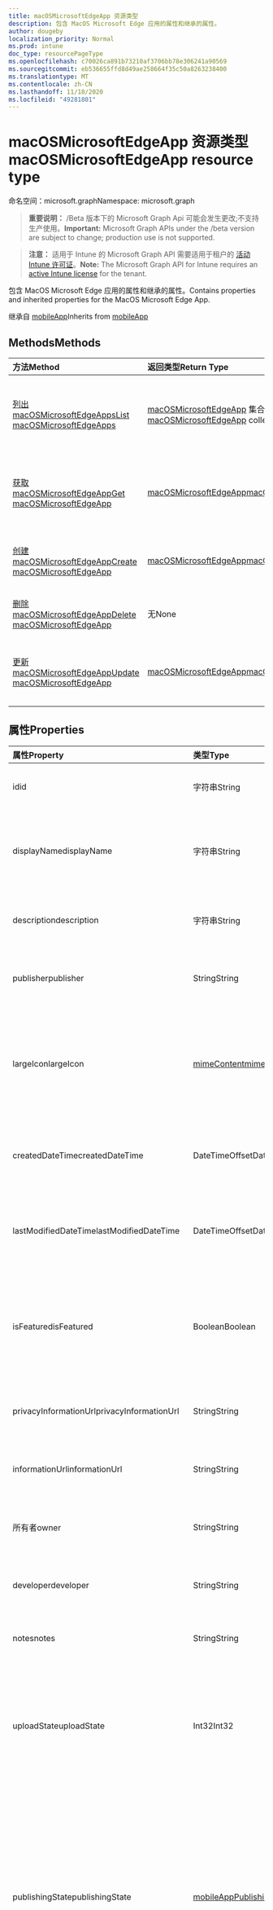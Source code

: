 ```yaml
---
title: macOSMicrosoftEdgeApp 资源类型
description: 包含 MacOS Microsoft Edge 应用的属性和继承的属性。
author: dougeby
localization_priority: Normal
ms.prod: intune
doc_type: resourcePageType
ms.openlocfilehash: c70026ca891b73210af3706bb78e306241a90569
ms.sourcegitcommit: eb536655ffd8d49ae258664f35c50a8263238400
ms.translationtype: MT
ms.contentlocale: zh-CN
ms.lasthandoff: 11/18/2020
ms.locfileid: "49281801"
---
```

# <a name="macosmicrosoftedgeapp-resource-type"></a><span data-ttu-id="375c2-103">macOSMicrosoftEdgeApp 资源类型</span><span class="sxs-lookup"><span data-stu-id="375c2-103">macOSMicrosoftEdgeApp resource type</span></span>

<span data-ttu-id="375c2-104">命名空间：microsoft.graph</span><span class="sxs-lookup"><span data-stu-id="375c2-104">Namespace: microsoft.graph</span></span>

> <span data-ttu-id="375c2-105">**重要说明：** /Beta 版本下的 Microsoft Graph Api 可能会发生更改;不支持生产使用。</span><span class="sxs-lookup"><span data-stu-id="375c2-105">**Important:** Microsoft Graph APIs under the /beta version are subject to change; production use is not supported.</span></span>

> <span data-ttu-id="375c2-106">**注意：** 适用于 Intune 的 Microsoft Graph API 需要适用于租户的 [活动 Intune 许可证](https://go.microsoft.com/fwlink/?linkid=839381)。</span><span class="sxs-lookup"><span data-stu-id="375c2-106">**Note:** The Microsoft Graph API for Intune requires an [active Intune license](https://go.microsoft.com/fwlink/?linkid=839381) for the tenant.</span></span>

<span data-ttu-id="375c2-107">包含 MacOS Microsoft Edge 应用的属性和继承的属性。</span><span class="sxs-lookup"><span data-stu-id="375c2-107">Contains properties and inherited properties for the MacOS Microsoft Edge App.</span></span>


<span data-ttu-id="375c2-108">继承自 [mobileApp](../resources/intune-shared-mobileapp.md)</span><span class="sxs-lookup"><span data-stu-id="375c2-108">Inherits from [mobileApp](../resources/intune-shared-mobileapp.md)</span></span>

## <a name="methods"></a><span data-ttu-id="375c2-109">Methods</span><span class="sxs-lookup"><span data-stu-id="375c2-109">Methods</span></span>
|<span data-ttu-id="375c2-110">方法</span><span class="sxs-lookup"><span data-stu-id="375c2-110">Method</span></span>|<span data-ttu-id="375c2-111">返回类型</span><span class="sxs-lookup"><span data-stu-id="375c2-111">Return Type</span></span>|<span data-ttu-id="375c2-112">Description</span><span class="sxs-lookup"><span data-stu-id="375c2-112">Description</span></span>|
|:---|:---|:---|
|[<span data-ttu-id="375c2-113">列出 macOSMicrosoftEdgeApps</span><span class="sxs-lookup"><span data-stu-id="375c2-113">List macOSMicrosoftEdgeApps</span></span>](../api/intune-apps-macosmicrosoftedgeapp-list.md)|<span data-ttu-id="375c2-114">[macOSMicrosoftEdgeApp](../resources/intune-apps-macosmicrosoftedgeapp.md) 集合</span><span class="sxs-lookup"><span data-stu-id="375c2-114">[macOSMicrosoftEdgeApp](../resources/intune-apps-macosmicrosoftedgeapp.md) collection</span></span>|<span data-ttu-id="375c2-115">列出 [macOSMicrosoftEdgeApp](../resources/intune-apps-macosmicrosoftedgeapp.md) 对象的属性和关系。</span><span class="sxs-lookup"><span data-stu-id="375c2-115">List properties and relationships of the [macOSMicrosoftEdgeApp](../resources/intune-apps-macosmicrosoftedgeapp.md) objects.</span></span>|
|[<span data-ttu-id="375c2-116">获取 macOSMicrosoftEdgeApp</span><span class="sxs-lookup"><span data-stu-id="375c2-116">Get macOSMicrosoftEdgeApp</span></span>](../api/intune-apps-macosmicrosoftedgeapp-get.md)|[<span data-ttu-id="375c2-117">macOSMicrosoftEdgeApp</span><span class="sxs-lookup"><span data-stu-id="375c2-117">macOSMicrosoftEdgeApp</span></span>](../resources/intune-apps-macosmicrosoftedgeapp.md)|<span data-ttu-id="375c2-118">读取 [macOSMicrosoftEdgeApp](../resources/intune-apps-macosmicrosoftedgeapp.md) 对象的属性和关系。</span><span class="sxs-lookup"><span data-stu-id="375c2-118">Read properties and relationships of the [macOSMicrosoftEdgeApp](../resources/intune-apps-macosmicrosoftedgeapp.md) object.</span></span>|
|[<span data-ttu-id="375c2-119">创建 macOSMicrosoftEdgeApp</span><span class="sxs-lookup"><span data-stu-id="375c2-119">Create macOSMicrosoftEdgeApp</span></span>](../api/intune-apps-macosmicrosoftedgeapp-create.md)|[<span data-ttu-id="375c2-120">macOSMicrosoftEdgeApp</span><span class="sxs-lookup"><span data-stu-id="375c2-120">macOSMicrosoftEdgeApp</span></span>](../resources/intune-apps-macosmicrosoftedgeapp.md)|<span data-ttu-id="375c2-121">创建新的 [macOSMicrosoftEdgeApp](../resources/intune-apps-macosmicrosoftedgeapp.md) 对象。</span><span class="sxs-lookup"><span data-stu-id="375c2-121">Create a new [macOSMicrosoftEdgeApp](../resources/intune-apps-macosmicrosoftedgeapp.md) object.</span></span>|
|[<span data-ttu-id="375c2-122">删除 macOSMicrosoftEdgeApp</span><span class="sxs-lookup"><span data-stu-id="375c2-122">Delete macOSMicrosoftEdgeApp</span></span>](../api/intune-apps-macosmicrosoftedgeapp-delete.md)|<span data-ttu-id="375c2-123">无</span><span class="sxs-lookup"><span data-stu-id="375c2-123">None</span></span>|<span data-ttu-id="375c2-124">删除 [macOSMicrosoftEdgeApp](../resources/intune-apps-macosmicrosoftedgeapp.md)。</span><span class="sxs-lookup"><span data-stu-id="375c2-124">Deletes a [macOSMicrosoftEdgeApp](../resources/intune-apps-macosmicrosoftedgeapp.md).</span></span>|
|[<span data-ttu-id="375c2-125">更新 macOSMicrosoftEdgeApp</span><span class="sxs-lookup"><span data-stu-id="375c2-125">Update macOSMicrosoftEdgeApp</span></span>](../api/intune-apps-macosmicrosoftedgeapp-update.md)|[<span data-ttu-id="375c2-126">macOSMicrosoftEdgeApp</span><span class="sxs-lookup"><span data-stu-id="375c2-126">macOSMicrosoftEdgeApp</span></span>](../resources/intune-apps-macosmicrosoftedgeapp.md)|<span data-ttu-id="375c2-127">更新 [macOSMicrosoftEdgeApp](../resources/intune-apps-macosmicrosoftedgeapp.md) 对象的属性。</span><span class="sxs-lookup"><span data-stu-id="375c2-127">Update the properties of a [macOSMicrosoftEdgeApp](../resources/intune-apps-macosmicrosoftedgeapp.md) object.</span></span>|

## <a name="properties"></a><span data-ttu-id="375c2-128">属性</span><span class="sxs-lookup"><span data-stu-id="375c2-128">Properties</span></span>
|<span data-ttu-id="375c2-129">属性</span><span class="sxs-lookup"><span data-stu-id="375c2-129">Property</span></span>|<span data-ttu-id="375c2-130">类型</span><span class="sxs-lookup"><span data-stu-id="375c2-130">Type</span></span>|<span data-ttu-id="375c2-131">说明</span><span class="sxs-lookup"><span data-stu-id="375c2-131">Description</span></span>|
|:---|:---|:---|
|<span data-ttu-id="375c2-132">id</span><span class="sxs-lookup"><span data-stu-id="375c2-132">id</span></span>|<span data-ttu-id="375c2-133">字符串</span><span class="sxs-lookup"><span data-stu-id="375c2-133">String</span></span>|<span data-ttu-id="375c2-134">实体的键。</span><span class="sxs-lookup"><span data-stu-id="375c2-134">Key of the entity.</span></span> <span data-ttu-id="375c2-135">继承自 [mobileApp](../resources/intune-shared-mobileapp.md)</span><span class="sxs-lookup"><span data-stu-id="375c2-135">Inherited from [mobileApp](../resources/intune-shared-mobileapp.md)</span></span>|
|<span data-ttu-id="375c2-136">displayName</span><span class="sxs-lookup"><span data-stu-id="375c2-136">displayName</span></span>|<span data-ttu-id="375c2-137">字符串</span><span class="sxs-lookup"><span data-stu-id="375c2-137">String</span></span>|<span data-ttu-id="375c2-138">管理员提供或导入的应用标题。</span><span class="sxs-lookup"><span data-stu-id="375c2-138">The admin provided or imported title of the app.</span></span> <span data-ttu-id="375c2-139">继承自 [mobileApp](../resources/intune-shared-mobileapp.md)</span><span class="sxs-lookup"><span data-stu-id="375c2-139">Inherited from [mobileApp](../resources/intune-shared-mobileapp.md)</span></span>|
|<span data-ttu-id="375c2-140">description</span><span class="sxs-lookup"><span data-stu-id="375c2-140">description</span></span>|<span data-ttu-id="375c2-141">字符串</span><span class="sxs-lookup"><span data-stu-id="375c2-141">String</span></span>|<span data-ttu-id="375c2-142">应用的说明。</span><span class="sxs-lookup"><span data-stu-id="375c2-142">The description of the app.</span></span> <span data-ttu-id="375c2-143">继承自 [mobileApp](../resources/intune-shared-mobileapp.md)</span><span class="sxs-lookup"><span data-stu-id="375c2-143">Inherited from [mobileApp](../resources/intune-shared-mobileapp.md)</span></span>|
|<span data-ttu-id="375c2-144">publisher</span><span class="sxs-lookup"><span data-stu-id="375c2-144">publisher</span></span>|<span data-ttu-id="375c2-145">String</span><span class="sxs-lookup"><span data-stu-id="375c2-145">String</span></span>|<span data-ttu-id="375c2-146">应用的发布者。</span><span class="sxs-lookup"><span data-stu-id="375c2-146">The publisher of the app.</span></span> <span data-ttu-id="375c2-147">继承自 [mobileApp](../resources/intune-shared-mobileapp.md)</span><span class="sxs-lookup"><span data-stu-id="375c2-147">Inherited from [mobileApp](../resources/intune-shared-mobileapp.md)</span></span>|
|<span data-ttu-id="375c2-148">largeIcon</span><span class="sxs-lookup"><span data-stu-id="375c2-148">largeIcon</span></span>|[<span data-ttu-id="375c2-149">mimeContent</span><span class="sxs-lookup"><span data-stu-id="375c2-149">mimeContent</span></span>](../resources/intune-shared-mimecontent.md)|<span data-ttu-id="375c2-150">要显示在应用详细信息中并用于图标上传的大图标。</span><span class="sxs-lookup"><span data-stu-id="375c2-150">The large icon, to be displayed in the app details and used for upload of the icon.</span></span> <span data-ttu-id="375c2-151">继承自 [mobileApp](../resources/intune-shared-mobileapp.md)</span><span class="sxs-lookup"><span data-stu-id="375c2-151">Inherited from [mobileApp](../resources/intune-shared-mobileapp.md)</span></span>|
|<span data-ttu-id="375c2-152">createdDateTime</span><span class="sxs-lookup"><span data-stu-id="375c2-152">createdDateTime</span></span>|<span data-ttu-id="375c2-153">DateTimeOffset</span><span class="sxs-lookup"><span data-stu-id="375c2-153">DateTimeOffset</span></span>|<span data-ttu-id="375c2-154">创建应用的日期和时间。</span><span class="sxs-lookup"><span data-stu-id="375c2-154">The date and time the app was created.</span></span> <span data-ttu-id="375c2-155">继承自 [mobileApp](../resources/intune-shared-mobileapp.md)</span><span class="sxs-lookup"><span data-stu-id="375c2-155">Inherited from [mobileApp](../resources/intune-shared-mobileapp.md)</span></span>|
|<span data-ttu-id="375c2-156">lastModifiedDateTime</span><span class="sxs-lookup"><span data-stu-id="375c2-156">lastModifiedDateTime</span></span>|<span data-ttu-id="375c2-157">DateTimeOffset</span><span class="sxs-lookup"><span data-stu-id="375c2-157">DateTimeOffset</span></span>|<span data-ttu-id="375c2-158">上次修改应用的日期和时间。</span><span class="sxs-lookup"><span data-stu-id="375c2-158">The date and time the app was last modified.</span></span> <span data-ttu-id="375c2-159">继承自 [mobileApp](../resources/intune-shared-mobileapp.md)</span><span class="sxs-lookup"><span data-stu-id="375c2-159">Inherited from [mobileApp](../resources/intune-shared-mobileapp.md)</span></span>|
|<span data-ttu-id="375c2-160">isFeatured</span><span class="sxs-lookup"><span data-stu-id="375c2-160">isFeatured</span></span>|<span data-ttu-id="375c2-161">Boolean</span><span class="sxs-lookup"><span data-stu-id="375c2-161">Boolean</span></span>|<span data-ttu-id="375c2-162">指示应用是否被管理员标记为特色的值。继承自 [mobileApp](../resources/intune-shared-mobileapp.md)</span><span class="sxs-lookup"><span data-stu-id="375c2-162">The value indicating whether the app is marked as featured by the admin. Inherited from [mobileApp](../resources/intune-shared-mobileapp.md)</span></span>|
|<span data-ttu-id="375c2-163">privacyInformationUrl</span><span class="sxs-lookup"><span data-stu-id="375c2-163">privacyInformationUrl</span></span>|<span data-ttu-id="375c2-164">String</span><span class="sxs-lookup"><span data-stu-id="375c2-164">String</span></span>|<span data-ttu-id="375c2-165">隐私声明 URL。</span><span class="sxs-lookup"><span data-stu-id="375c2-165">The privacy statement Url.</span></span> <span data-ttu-id="375c2-166">继承自 [mobileApp](../resources/intune-shared-mobileapp.md)</span><span class="sxs-lookup"><span data-stu-id="375c2-166">Inherited from [mobileApp](../resources/intune-shared-mobileapp.md)</span></span>|
|<span data-ttu-id="375c2-167">informationUrl</span><span class="sxs-lookup"><span data-stu-id="375c2-167">informationUrl</span></span>|<span data-ttu-id="375c2-168">String</span><span class="sxs-lookup"><span data-stu-id="375c2-168">String</span></span>|<span data-ttu-id="375c2-169">详细信息 URL。</span><span class="sxs-lookup"><span data-stu-id="375c2-169">The more information Url.</span></span> <span data-ttu-id="375c2-170">继承自 [mobileApp](../resources/intune-shared-mobileapp.md)</span><span class="sxs-lookup"><span data-stu-id="375c2-170">Inherited from [mobileApp](../resources/intune-shared-mobileapp.md)</span></span>|
|<span data-ttu-id="375c2-171">所有者</span><span class="sxs-lookup"><span data-stu-id="375c2-171">owner</span></span>|<span data-ttu-id="375c2-172">String</span><span class="sxs-lookup"><span data-stu-id="375c2-172">String</span></span>|<span data-ttu-id="375c2-173">应用的所有者。</span><span class="sxs-lookup"><span data-stu-id="375c2-173">The owner of the app.</span></span> <span data-ttu-id="375c2-174">继承自 [mobileApp](../resources/intune-shared-mobileapp.md)</span><span class="sxs-lookup"><span data-stu-id="375c2-174">Inherited from [mobileApp](../resources/intune-shared-mobileapp.md)</span></span>|
|<span data-ttu-id="375c2-175">developer</span><span class="sxs-lookup"><span data-stu-id="375c2-175">developer</span></span>|<span data-ttu-id="375c2-176">String</span><span class="sxs-lookup"><span data-stu-id="375c2-176">String</span></span>|<span data-ttu-id="375c2-177">应用的开发者。</span><span class="sxs-lookup"><span data-stu-id="375c2-177">The developer of the app.</span></span> <span data-ttu-id="375c2-178">继承自 [mobileApp](../resources/intune-shared-mobileapp.md)</span><span class="sxs-lookup"><span data-stu-id="375c2-178">Inherited from [mobileApp](../resources/intune-shared-mobileapp.md)</span></span>|
|<span data-ttu-id="375c2-179">notes</span><span class="sxs-lookup"><span data-stu-id="375c2-179">notes</span></span>|<span data-ttu-id="375c2-180">String</span><span class="sxs-lookup"><span data-stu-id="375c2-180">String</span></span>|<span data-ttu-id="375c2-181">应用的备注。</span><span class="sxs-lookup"><span data-stu-id="375c2-181">Notes for the app.</span></span> <span data-ttu-id="375c2-182">继承自 [mobileApp](../resources/intune-shared-mobileapp.md)</span><span class="sxs-lookup"><span data-stu-id="375c2-182">Inherited from [mobileApp](../resources/intune-shared-mobileapp.md)</span></span>|
|<span data-ttu-id="375c2-183">uploadState</span><span class="sxs-lookup"><span data-stu-id="375c2-183">uploadState</span></span>|<span data-ttu-id="375c2-184">Int32</span><span class="sxs-lookup"><span data-stu-id="375c2-184">Int32</span></span>|<span data-ttu-id="375c2-185">上载状态。</span><span class="sxs-lookup"><span data-stu-id="375c2-185">The upload state.</span></span> <span data-ttu-id="375c2-186">可能的值包括： 0- `Not Ready` 、1- `Ready` 、2- `Processing` 。</span><span class="sxs-lookup"><span data-stu-id="375c2-186">Possible values are: 0 - `Not Ready`, 1 - `Ready`, 2 - `Processing`.</span></span> <span data-ttu-id="375c2-187">继承自 [mobileApp](../resources/intune-shared-mobileapp.md)</span><span class="sxs-lookup"><span data-stu-id="375c2-187">Inherited from [mobileApp](../resources/intune-shared-mobileapp.md)</span></span>|
|<span data-ttu-id="375c2-188">publishingState</span><span class="sxs-lookup"><span data-stu-id="375c2-188">publishingState</span></span>|[<span data-ttu-id="375c2-189">mobileAppPublishingState</span><span class="sxs-lookup"><span data-stu-id="375c2-189">mobileAppPublishingState</span></span>](../resources/intune-apps-mobileapppublishingstate.md)|<span data-ttu-id="375c2-190">应用的发布状态。</span><span class="sxs-lookup"><span data-stu-id="375c2-190">The publishing state for the app.</span></span> <span data-ttu-id="375c2-191">除非应用已发布，否则无法分配应用。</span><span class="sxs-lookup"><span data-stu-id="375c2-191">The app cannot be assigned unless the app is published.</span></span> <span data-ttu-id="375c2-192">继承自 [mobileApp](../resources/intune-shared-mobileapp.md)。</span><span class="sxs-lookup"><span data-stu-id="375c2-192">Inherited from [mobileApp](../resources/intune-shared-mobileapp.md).</span></span> <span data-ttu-id="375c2-193">可取值为：`notPublished`、`processing`、`published`。</span><span class="sxs-lookup"><span data-stu-id="375c2-193">Possible values are: `notPublished`, `processing`, `published`.</span></span>|
|<span data-ttu-id="375c2-194">isAssigned</span><span class="sxs-lookup"><span data-stu-id="375c2-194">isAssigned</span></span>|<span data-ttu-id="375c2-195">Boolean</span><span class="sxs-lookup"><span data-stu-id="375c2-195">Boolean</span></span>|<span data-ttu-id="375c2-196">指示是否至少向一个组分配了应用程序的值。</span><span class="sxs-lookup"><span data-stu-id="375c2-196">The value indicating whether the app is assigned to at least one group.</span></span> <span data-ttu-id="375c2-197">继承自 [mobileApp](../resources/intune-shared-mobileapp.md)</span><span class="sxs-lookup"><span data-stu-id="375c2-197">Inherited from [mobileApp](../resources/intune-shared-mobileapp.md)</span></span>|
|<span data-ttu-id="375c2-198">roleScopeTagIds</span><span class="sxs-lookup"><span data-stu-id="375c2-198">roleScopeTagIds</span></span>|<span data-ttu-id="375c2-199">String 集合</span><span class="sxs-lookup"><span data-stu-id="375c2-199">String collection</span></span>|<span data-ttu-id="375c2-200">此移动应用的作用域标记 id 列表。</span><span class="sxs-lookup"><span data-stu-id="375c2-200">List of scope tag ids for this mobile app.</span></span> <span data-ttu-id="375c2-201">继承自 [mobileApp](../resources/intune-shared-mobileapp.md)</span><span class="sxs-lookup"><span data-stu-id="375c2-201">Inherited from [mobileApp](../resources/intune-shared-mobileapp.md)</span></span>|
|<span data-ttu-id="375c2-202">dependentAppCount</span><span class="sxs-lookup"><span data-stu-id="375c2-202">dependentAppCount</span></span>|<span data-ttu-id="375c2-203">Int32</span><span class="sxs-lookup"><span data-stu-id="375c2-203">Int32</span></span>|<span data-ttu-id="375c2-204">子应用程序的依赖项总数。</span><span class="sxs-lookup"><span data-stu-id="375c2-204">The total number of dependencies the child app has.</span></span> <span data-ttu-id="375c2-205">继承自 [mobileApp](../resources/intune-shared-mobileapp.md)</span><span class="sxs-lookup"><span data-stu-id="375c2-205">Inherited from [mobileApp](../resources/intune-shared-mobileapp.md)</span></span>|
|<span data-ttu-id="375c2-206">supersedingAppCount</span><span class="sxs-lookup"><span data-stu-id="375c2-206">supersedingAppCount</span></span>|<span data-ttu-id="375c2-207">Int32</span><span class="sxs-lookup"><span data-stu-id="375c2-207">Int32</span></span>|<span data-ttu-id="375c2-208">此应用程序直接或间接取代的应用程序总数量。</span><span class="sxs-lookup"><span data-stu-id="375c2-208">The total number of apps this app directly or indirectly supersedes.</span></span> <span data-ttu-id="375c2-209">继承自 [mobileApp](../resources/intune-shared-mobileapp.md)</span><span class="sxs-lookup"><span data-stu-id="375c2-209">Inherited from [mobileApp](../resources/intune-shared-mobileapp.md)</span></span>|
|<span data-ttu-id="375c2-210">supersededAppCount</span><span class="sxs-lookup"><span data-stu-id="375c2-210">supersededAppCount</span></span>|<span data-ttu-id="375c2-211">Int32</span><span class="sxs-lookup"><span data-stu-id="375c2-211">Int32</span></span>|<span data-ttu-id="375c2-212">此应用程序直接或间接取代的应用程序总数量。</span><span class="sxs-lookup"><span data-stu-id="375c2-212">The total number of apps this app is directly or indirectly superseded by.</span></span> <span data-ttu-id="375c2-213">继承自 [mobileApp](../resources/intune-shared-mobileapp.md)</span><span class="sxs-lookup"><span data-stu-id="375c2-213">Inherited from [mobileApp](../resources/intune-shared-mobileapp.md)</span></span>|
|<span data-ttu-id="375c2-214">信道</span><span class="sxs-lookup"><span data-stu-id="375c2-214">channel</span></span>|[<span data-ttu-id="375c2-215">microsoftEdgeChannel</span><span class="sxs-lookup"><span data-stu-id="375c2-215">microsoftEdgeChannel</span></span>](../resources/intune-apps-microsoftedgechannel.md)|<span data-ttu-id="375c2-216">要在目标设备上安装的通道。</span><span class="sxs-lookup"><span data-stu-id="375c2-216">The channel to install on target devices.</span></span> <span data-ttu-id="375c2-217">可取值为：`dev`、`beta`、`stable`。</span><span class="sxs-lookup"><span data-stu-id="375c2-217">Possible values are: `dev`, `beta`, `stable`.</span></span>|

## <a name="relationships"></a><span data-ttu-id="375c2-218">关系</span><span class="sxs-lookup"><span data-stu-id="375c2-218">Relationships</span></span>
|<span data-ttu-id="375c2-219">关系</span><span class="sxs-lookup"><span data-stu-id="375c2-219">Relationship</span></span>|<span data-ttu-id="375c2-220">类型</span><span class="sxs-lookup"><span data-stu-id="375c2-220">Type</span></span>|<span data-ttu-id="375c2-221">Description</span><span class="sxs-lookup"><span data-stu-id="375c2-221">Description</span></span>|
|:---|:---|:---|
|<span data-ttu-id="375c2-222">categories</span><span class="sxs-lookup"><span data-stu-id="375c2-222">categories</span></span>|<span data-ttu-id="375c2-223">[mobileAppCategory](../resources/intune-apps-mobileappcategory.md) 集合</span><span class="sxs-lookup"><span data-stu-id="375c2-223">[mobileAppCategory](../resources/intune-apps-mobileappcategory.md) collection</span></span>|<span data-ttu-id="375c2-224">此应用的类别列表。</span><span class="sxs-lookup"><span data-stu-id="375c2-224">The list of categories for this app.</span></span> <span data-ttu-id="375c2-225">继承自 [mobileApp](../resources/intune-shared-mobileapp.md)</span><span class="sxs-lookup"><span data-stu-id="375c2-225">Inherited from [mobileApp](../resources/intune-shared-mobileapp.md)</span></span>|
|<span data-ttu-id="375c2-226">assignments</span><span class="sxs-lookup"><span data-stu-id="375c2-226">assignments</span></span>|<span data-ttu-id="375c2-227">[mobileAppAssignment](../resources/intune-apps-mobileappassignment.md) 集合</span><span class="sxs-lookup"><span data-stu-id="375c2-227">[mobileAppAssignment](../resources/intune-apps-mobileappassignment.md) collection</span></span>|<span data-ttu-id="375c2-228">此移动应用的组分配的列表。</span><span class="sxs-lookup"><span data-stu-id="375c2-228">The list of group assignments for this mobile app.</span></span> <span data-ttu-id="375c2-229">继承自 [mobileApp](../resources/intune-shared-mobileapp.md)</span><span class="sxs-lookup"><span data-stu-id="375c2-229">Inherited from [mobileApp](../resources/intune-shared-mobileapp.md)</span></span>|
|<span data-ttu-id="375c2-230">installSummary</span><span class="sxs-lookup"><span data-stu-id="375c2-230">installSummary</span></span>|[<span data-ttu-id="375c2-231">mobileAppInstallSummary</span><span class="sxs-lookup"><span data-stu-id="375c2-231">mobileAppInstallSummary</span></span>](../resources/intune-apps-mobileappinstallsummary.md)|<span data-ttu-id="375c2-232">移动应用安装摘要。</span><span class="sxs-lookup"><span data-stu-id="375c2-232">Mobile App Install Summary.</span></span> <span data-ttu-id="375c2-233">继承自 [mobileApp](../resources/intune-shared-mobileapp.md)</span><span class="sxs-lookup"><span data-stu-id="375c2-233">Inherited from [mobileApp](../resources/intune-shared-mobileapp.md)</span></span>|
|<span data-ttu-id="375c2-234">deviceStatuses</span><span class="sxs-lookup"><span data-stu-id="375c2-234">deviceStatuses</span></span>|<span data-ttu-id="375c2-235">[mobileAppInstallStatus](../resources/intune-apps-mobileappinstallstatus.md) 集合</span><span class="sxs-lookup"><span data-stu-id="375c2-235">[mobileAppInstallStatus](../resources/intune-apps-mobileappinstallstatus.md) collection</span></span>|<span data-ttu-id="375c2-236">此移动应用程序的安装状态列表。</span><span class="sxs-lookup"><span data-stu-id="375c2-236">The list of installation states for this mobile app.</span></span> <span data-ttu-id="375c2-237">继承自 [mobileApp](../resources/intune-shared-mobileapp.md)</span><span class="sxs-lookup"><span data-stu-id="375c2-237">Inherited from [mobileApp](../resources/intune-shared-mobileapp.md)</span></span>|
|<span data-ttu-id="375c2-238">userStatuses</span><span class="sxs-lookup"><span data-stu-id="375c2-238">userStatuses</span></span>|<span data-ttu-id="375c2-239">[userAppInstallStatus](../resources/intune-apps-userappinstallstatus.md) 集合</span><span class="sxs-lookup"><span data-stu-id="375c2-239">[userAppInstallStatus](../resources/intune-apps-userappinstallstatus.md) collection</span></span>|<span data-ttu-id="375c2-240">此移动应用程序的安装状态列表。</span><span class="sxs-lookup"><span data-stu-id="375c2-240">The list of installation states for this mobile app.</span></span> <span data-ttu-id="375c2-241">继承自 [mobileApp](../resources/intune-shared-mobileapp.md)</span><span class="sxs-lookup"><span data-stu-id="375c2-241">Inherited from [mobileApp](../resources/intune-shared-mobileapp.md)</span></span>|
|<span data-ttu-id="375c2-242">相互</span><span class="sxs-lookup"><span data-stu-id="375c2-242">relationships</span></span>|<span data-ttu-id="375c2-243">[mobileAppRelationship](../resources/intune-apps-mobileapprelationship.md) 集合</span><span class="sxs-lookup"><span data-stu-id="375c2-243">[mobileAppRelationship](../resources/intune-apps-mobileapprelationship.md) collection</span></span>|<span data-ttu-id="375c2-244">此应用程序的直接关系集。</span><span class="sxs-lookup"><span data-stu-id="375c2-244">The set of direct relationships for this app.</span></span> <span data-ttu-id="375c2-245">继承自 [mobileApp](../resources/intune-shared-mobileapp.md)</span><span class="sxs-lookup"><span data-stu-id="375c2-245">Inherited from [mobileApp](../resources/intune-shared-mobileapp.md)</span></span>|

## <a name="json-representation"></a><span data-ttu-id="375c2-246">JSON 表示形式</span><span class="sxs-lookup"><span data-stu-id="375c2-246">JSON Representation</span></span>
<span data-ttu-id="375c2-247">下面是资源的 JSON 表示形式。</span><span class="sxs-lookup"><span data-stu-id="375c2-247">Here is a JSON representation of the resource.</span></span>
<!-- {
  "blockType": "resource",
  "keyProperty": "id",
  "@odata.type": "microsoft.graph.macOSMicrosoftEdgeApp"
}
-->
``` json
{
  "@odata.type": "#microsoft.graph.macOSMicrosoftEdgeApp",
  "id": "String (identifier)",
  "displayName": "String",
  "description": "String",
  "publisher": "String",
  "largeIcon": {
    "@odata.type": "microsoft.graph.mimeContent",
    "type": "String",
    "value": "binary"
  },
  "createdDateTime": "String (timestamp)",
  "lastModifiedDateTime": "String (timestamp)",
  "isFeatured": true,
  "privacyInformationUrl": "String",
  "informationUrl": "String",
  "owner": "String",
  "developer": "String",
  "notes": "String",
  "uploadState": 1024,
  "publishingState": "String",
  "isAssigned": true,
  "roleScopeTagIds": [
    "String"
  ],
  "dependentAppCount": 1024,
  "supersedingAppCount": 1024,
  "supersededAppCount": 1024,
  "channel": "String"
}
```




